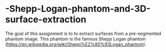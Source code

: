 # -Shepp-Logan-phantom-and-3D-surface-extraction

The goal of this assignment is to to extract surfaces from a pre-segmented phantom image. This phantom is the famous Shepp Logan phantom (https://en.wikipedia.org/wiki/Shepp%E2%80%93Logan_phantom).
